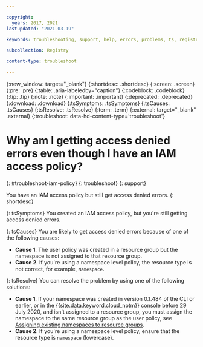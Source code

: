 ```yaml
---

copyright:
  years: 2017, 2021
lastupdated: "2021-03-19"

keywords: troubleshooting, support, help, errors, problems, ts, registry, iam, access denied, iam access policy

subcollection: Registry

content-type: troubleshoot

---
```


{:new_window: target="_blank"}
{:shortdesc: .shortdesc}
{:screen: .screen}
{:pre: .pre}
{:table: .aria-labeledby="caption"}
{:codeblock: .codeblock}
{:tip: .tip}
{:note: .note}
{:important: .important}
{:deprecated: .deprecated}
{:download: .download}
{:tsSymptoms: .tsSymptoms}
{:tsCauses: .tsCauses}
{:tsResolve: .tsResolve}
{:term: .term}
{:external: target="_blank" .external}
{:troubleshoot: data-hd-content-type='troubleshoot'}

# Why am I getting access denied errors even though I have an IAM access policy?
{: #troubleshoot-iam-policy}
{: troubleshoot}
{: support}

You have an IAM access policy but still get access denied errors.
{: shortdesc}

{: tsSymptoms}
You created an IAM access policy, but you're still getting access denied errors.

{: tsCauses}
You are likely to get access denied errors because of one of the following causes:

- **Cause 1**. The user policy was created in a resource group but the namespace is not assigned to that resource group.
- **Cause 2**. If you're using a namespace level policy, the resource type is not correct, for example, `Namespace`.

{: tsResolve}
You can resolve the problem by using one of the following solutions:

- **Cause 1**. If your namespace was created in version 0.1.484 of the CLI or earlier, or in the {{site.data.keyword.cloud_notm}} console before 29 July 2020, and isn't assigned to a resource group, you must assign the namespace to the same resource group as the user policy, see [Assigning existing namespaces to resource groups](/docs/Registry?topic=Registry-registry_setup_cli_namespace#registry_namespace_assign).
- **Cause 2**. If you're using a namespace level policy, ensure that the resource type is `namespace` (lowercase).

